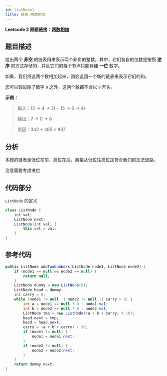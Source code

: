 ```yaml
---
id: listNode1
title: 链表-两数相加
---
```

**Leetcode 2 原题链接：[两数相加](https://leetcode-cn.com/problems/add-two-numbers/)**

## 题目描述
给出两个 **非空** 的链表用来表示两个非负的整数。其中，它们各自的位数是按照 **逆序** 的方式存储的，并且它们的每个节点只能存储 **一位** 数字。

如果，我们将这两个数相加起来，则会返回一个新的链表来表示它们的和。

您可以假设除了数字 `0` 之外，这两个数都不会以 `0` 开头。

**示例：**

> 输入：(2 -> 4 -> 3) + (5 -> 6 -> 4)
> 
> 输出：7 -> 0 -> 8
> 
> 原因：342 + 465 = 807

## 分析
本题的链表是低位在前，高位在后，直接从低位往高位加符合我们的加法思路。

注意需要考虑进位

## 代码部分
`ListNode` 的定义 
```java
class ListNode {
    int val;
    ListNode next;
    ListNode(int val) {
        this.val = val;
    }
}
```

## 参考代码
```java
public ListNode addTwoNumbers(ListNode node1, ListNode node2) {
    if (node1 == null && node2 == null) {
        return null;
    }
    ListNode dummy = new ListNode(0);
    ListNode head = dummy;
    int carry = 0;
    while (node1 != null || node2 != null || carry > 0) {
        int a = node1 == null ? 0 : node1.val;
        int b = node2 == null ? 0 : node2.val;
        ListNode tmp = new ListNode((a + b + carry) % 10);
        head.next = tmp;
        head = head.next;
        carry = (a + b + carry) / 10;
        if (node1 != null) {
            node1 = node1.next;
        }
        if (node2 != null) {
            node2 = node2.next;
        }
    }
    return dummy.next;
}
```